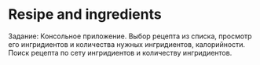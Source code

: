 # Resipe and ingredients

Задание:
Консольное приложение.
Выбор рецепта из списка, просмотр его ингридиентов и количества нужных ингридиентов, калорийности.
Поиск рецепта по сету ингридиентов и количеству ингридиентов.